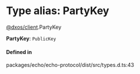 # Type alias: PartyKey

[@dxos/client](../modules/dxos_client.md).PartyKey

 **PartyKey**: `PublicKey`

#### Defined in

packages/echo/echo-protocol/dist/src/types.d.ts:43
